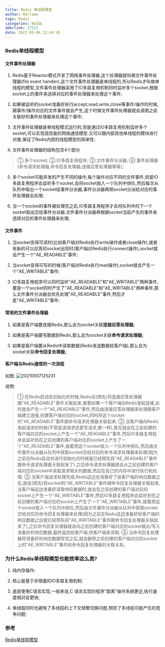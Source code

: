 ```yaml
---
title: Redis 单线程模型
author: Marlowe
tags: Redis
categories: NoSQL
abbrlink: 27572
date: 2021-05-06 22:44:45
---
```


<!--more-->

### Redis单线程模型


#### 文件事件处理器

1. Redis基于Reactor模式开发了网络事件处理器,这个处理器就叫做文件事件处理器(file event handler).这个文件事件处理器是单线程的,所以Redis才叫做单线程的模型,文件事件处理器采用了IO多路复用机制同时监听多个socket,根据socket上的事件来选择对应的事件处理器来处理这个事件;

2. 如果被监听的socket准备好执行accept,read,write,close等事件/操作的时候,跟事件/操作对应的文件事件就会产生,这个时候文件事件处理器就会调用之前关联好的事件处理器来处理这个事件;

3. 文件事件处理器是单线程模式运行的,但是通过IO多路复用机制监听多个socket,可以实现高性能的网络通信模型.又可以跟内部其他单线程的模块进行对接,保证了Redis内部的线程模型的简单性;

4. 文件事件处理器的结构包含4个部分

> ①.多个socket;
②.IO多路复用程序;
③.文件事件分派器;
④.事件处理器(命令请求处理器,命令回复处理器,连接应答处理器等等);

5. 多个socket可能并发的产生不同的操作,每个操作对应不同的文件事件,但是IO多路复用程序会监听多个socket,会将socket放入一个队列中排队,然后每次从队列中取出一个socket给事件分派器,事件分派器再把socket分派给对应的事件处理器去处理;

6. 当一个socket的事件被处理完之后,IO多路复用程序才会将队列中的下一个socket取出交给事件分派器.文件事件分派器再根据socket当前产生的事件来选择对应的事件处理器来处理;


#### 文件事件

1. 当socket变得可读时(比如客户端对Redis执行write操作或者close操作),或者有新的可以应答的socket出现时(客户端对Redis执行connect操作),socket就会产生一个"AE_READABLE"事件;

2. 当socket变得可写的时候(客户端对Redis执行read操作),socket就会产生一个"AE_WRITABLE"事件;

3. IO多路复用程序可以同时监听"AE_READABLE"和"AE_WRITABLE"两种事件,要是一个socket同时产生了"AE_READABLE"和"AE_WRITABLE"两种事件,那么文件事件分派器会优先处理"AE_READABLE"事件,然后才是"AE_WRITABLE"事件;


#### 常用的文件事件处理器

1. 如果是客户端要连接Redis,那么会为socket关联**连接应答处理器;**

2. 如果是客户端要写数据到Redis,那么会为socket关联**命令请求处理器;**

3. 如果是客户端要从Redis中读取数据(Redis发送数据给客户端),那么会为socket关联**命令回复处理器;**


#### 客户端与Redis通信的一次流程

如图:
![20210507125231](http://marlowe.oss-cn-beijing.aliyuncs.com/img/20210507125231.png)

说明:

> ①.在Redis启动及初始化的时候,Redis会(预先)将连接应答处理器跟"AE_READABLE"事件关联起来,接着如果一个客户端向Redis发起连接,此时就会产生一个"AE_READABLE"事件,然后由连接应答处理器来处理跟客户端建立连接,创建客户端对应的socket,同时将这个socket的"AE_READABLE"事件跟命令请求处理器关联起来;
②.当客户端向Redis发起请求的时候(不管是读请求还是写请求,都一样),首先就会在之前创建的客户端对应的socket上产生一个"AE_READABLE"事件,然后IO多路复用程序会监听到在之前创建的客户端对应的socket上产生了一个"AE_READABLE"事件,接着把这个socket放入一个队列中排队,然后由文件事件分派器从队列中获取socket交给对应的命令请求处理器来处理(因为之前在Redis启动并进行初始化的时候就已经预先将"AE_READABLE"事件跟命令请求处理器关联起来了).之后命令请求处理器就会从之前创建的客户端对应的socket中读取请求相关的数据,然后在自己的内存中进行执行和处理;
③.当客户端请求处理完成,Redis这边也准备好了给客户端的响应数据之后,就会(预先)将socket的"AE_WRITABLE"事件跟命令回复处理器关联起来,当客户端这边准备好读取响应数据时,就会在之前创建的客户端对应的socket上产生一个"AE_WRITABLE"事件,然后IO多路复用程序会监听到在之前创建的客户端对应的socket上产生了一个"AE_WRITABLE"事件,接着把这个socket放入一个队列中排队,然后由文件事件分派器从队列中获取socket交给对应的命令回复处理器来处理(因为之前在Redis这边准备好给客户端的响应数据之后就已经预先将"AE_WRITABLE"事件跟命令回复处理器关联起来了),之后命令回复处理器就会向之前创建的客户端对应的socket输出/写入准备好的响应数据,最终返回给客户端,供客户端来读取;
④.当命令回复处理器将准备好的响应数据写完之后,就会删除之前创建的客户端对应的socket上的"AE_WRITABLE"事件和命令回复处理器的关联关系;

### 为什么Redis单线程模型也能效率这么高?

1. 纯内存操作;

2. 核心是基于非阻塞的IO多路复用机制;

3. 底层使用C语言实现,一般来说,C 语言实现的程序"距离"操作系统更近,执行速度相对会更快;

4. 单线程同时也避免了多线程的上下文频繁切换问题,预防了多线程可能产生的竞争问题;


### 参考

[Redis单线程模型](https://blog.csdn.net/xp_xpxp/article/details/100999825)





